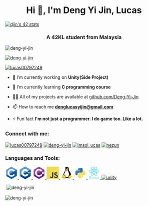 <h1 align="center">Hi 👋, I'm Deng Yi Jin, Lucas</h1>
<a href="https://github.com/oakoudad/badge42"><img src="https://badge.mediaplus.ma/greenbinary/djin?1337Badge=off&UM6P=off" alt="djin's 42 stats" /></a>
<h3 align="center">A 42KL student from Malaysia</h3>

<p align="left"> <img src="https://komarev.com/ghpvc/?username=deng-yi-jin&label=Profile%20views&color=0e75b6&style=flat" alt="deng-yi-jin" /> </p>

<p align="left"> <a href="https://github.com/ryo-ma/github-profile-trophy"><img src="https://github-profile-trophy.vercel.app/?username=deng-yi-jin" alt="deng-yi-jin" /></a> </p>

<p align="left"> <a href="https://twitter.com/lucas00797249" target="blank"><img src="https://img.shields.io/twitter/follow/lucas00797249?logo=twitter&style=for-the-badge" alt="lucas00797249" /></a> </p>

- 🔭 I’m currently working on **Unity(Side Project)**

- 🌱 I’m currently learning **C programming course**

- 👨‍💻 All of my projects are available at [github.com/Deng-Yi-Jin](github.com/Deng-Yi-Jin)

- 📫 How to reach me **denglucasyijin@gmail.com**

- ⚡ Fun fact **I'm not just a programmer. I do game too. Like a lot.**

<h3 align="left">Connect with me:</h3>
<p align="left">
<a href="https://twitter.com/lucas00797249" target="blank"><img align="center" src="https://raw.githubusercontent.com/rahuldkjain/github-profile-readme-generator/master/src/images/icons/Social/twitter.svg" alt="lucas00797249" height="30" width="40" /></a>
<a href="https://linkedin.com/in/deng-yi-jin" target="blank"><img align="center" src="https://raw.githubusercontent.com/rahuldkjain/github-profile-readme-generator/master/src/images/icons/Social/linked-in-alt.svg" alt="deng-yi-jin" height="30" width="40" /></a>
<a href="https://instagram.com/imsol_ucas" target="blank"><img align="center" src="https://raw.githubusercontent.com/rahuldkjain/github-profile-readme-generator/master/src/images/icons/Social/instagram.svg" alt="imsol_ucas" height="30" width="40" /></a>
<a href="[https://www.youtube.com/c/nezun](https://www.youtube.com/@nezun6084)" target="blank"><img align="center" src="https://raw.githubusercontent.com/rahuldkjain/github-profile-readme-generator/master/src/images/icons/Social/youtube.svg" alt="nezun" height="30" width="40" /></a>
</p>

<h3 align="left">Languages and Tools:</h3>
<p align="left"> <a href="https://www.cprogramming.com/" target="_blank" rel="noreferrer"> <img src="https://raw.githubusercontent.com/devicons/devicon/master/icons/c/c-original.svg" alt="c" width="40" height="40"/> </a> <a href="https://www.w3schools.com/cpp/" target="_blank" rel="noreferrer"> <img src="https://raw.githubusercontent.com/devicons/devicon/master/icons/cplusplus/cplusplus-original.svg" alt="cplusplus" width="40" height="40"/> </a> <a href="https://www.w3schools.com/cs/" target="_blank" rel="noreferrer"> <img src="https://raw.githubusercontent.com/devicons/devicon/master/icons/csharp/csharp-original.svg" alt="csharp" width="40" height="40"/> </a> <a href="https://developer.mozilla.org/en-US/docs/Web/JavaScript" target="_blank" rel="noreferrer"> <img src="https://raw.githubusercontent.com/devicons/devicon/master/icons/javascript/javascript-original.svg" alt="javascript" width="40" height="40"/> </a> <a href="https://www.linux.org/" target="_blank" rel="noreferrer"> <img src="https://raw.githubusercontent.com/devicons/devicon/master/icons/linux/linux-original.svg" alt="linux" width="40" height="40"/> </a> <a href="https://www.python.org" target="_blank" rel="noreferrer"> <img src="https://raw.githubusercontent.com/devicons/devicon/master/icons/python/python-original.svg" alt="python" width="40" height="40"/> </a> <a href="https://reactjs.org/" target="_blank" rel="noreferrer"> <img src="https://raw.githubusercontent.com/devicons/devicon/master/icons/react/react-original-wordmark.svg" alt="react" width="40" height="40"/> </a> <a href="https://unity.com/" target="_blank" rel="noreferrer"> <img src="https://www.vectorlogo.zone/logos/unity3d/unity3d-icon.svg" alt="unity" width="40" height="40"/> </a> </p>

<p>&nbsp;<img align="center" src="https://github-readme-stats.vercel.app/api?username=deng-yi-jin&show_icons=true&locale=en" alt="deng-yi-jin" /></p>

<p><img align="center" src="https://github-readme-streak-stats.herokuapp.com/?user=deng-yi-jin&" alt="deng-yi-jin" /></p>
